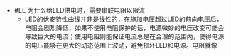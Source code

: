 - #EE 为什么给LED供电时，需要串联电阻以限流
	- LED的伏安特性曲线并非是线性的，在施加电压超过LED的前向电压后，电阻会剧烈降低，如果不使用电阻保护的话，电源微妙的电压改变可能会导致巨大的电流；使用电阻则能保证电流总是在合理的范围内，使得电源的电压能够在更大的动态范围上波动，避免损坏LED和电源。电阻就像